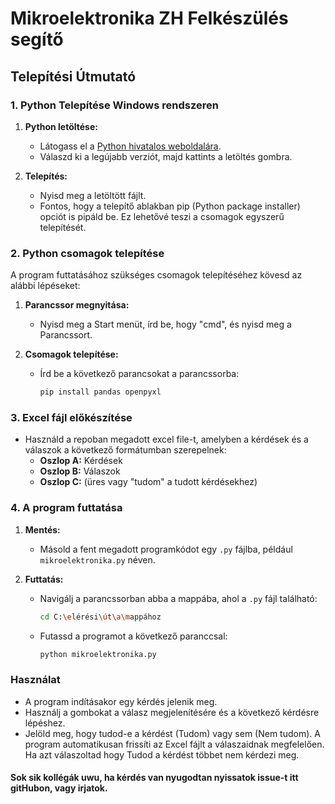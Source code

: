 # Mikroelektronika ZH Felkészülés segítő

## Telepítési Útmutató

### 1. Python Telepítése Windows rendszeren

1. **Python letöltése:**
   - Látogass el a [Python hivatalos weboldalára](https://www.python.org/downloads/).
   - Válaszd ki a legújabb verziót, majd kattints a letöltés gombra.

2. **Telepítés:**
   - Nyisd meg a letöltött fájlt.
   - Fontos, hogy a telepítő ablakban pip (Python package installer) opciót is pipáld be. Ez lehetővé teszi a csomagok egyszerű telepítését.

### 2. Python csomagok telepítése

A program futtatásához szükséges csomagok telepítéséhez kövesd az alábbi lépéseket:

1. **Parancssor megnyitása:**
   - Nyisd meg a Start menüt, írd be, hogy "cmd", és nyisd meg a Parancssort.

2. **Csomagok telepítése:**
   - Írd be a következő parancsokat a parancssorba:
     ```bash
     pip install pandas openpyxl
     ```

### 3. Excel fájl előkészítése

- Használd a repoban megadott excel file-t, amelyben a kérdések és a válaszok a következő formátumban szerepelnek:
  - **Oszlop A:** Kérdések
  - **Oszlop B:** Válaszok
  - **Oszlop C:** (üres vagy "tudom" a tudott kérdésekhez)

### 4. A program futtatása

1. **Mentés:**
   - Másold a fent megadott programkódot egy `.py` fájlba, például `mikroelektronika.py` néven.

2. **Futtatás:**
   - Navigálj a parancssorban abba a mappába, ahol a `.py` fájl található:
     ```bash
     cd C:\elérési\út\a\mappához
     ```
   - Futassd a programot a következő paranccsal:
     ```bash
     python mikroelektronika.py
     ```

### Használat

- A program indításakor egy kérdés jelenik meg.
- Használj a gombokat a válasz megjelenítésére és a következő kérdésre lépéshez.
- Jelöld meg, hogy tudod-e a kérdést (Tudom) vagy sem (Nem tudom). A program automatikusan frissíti az Excel fájlt a válaszaidnak megfelelően. Ha azt válaszoltad hogy Tudod a kérdést többet nem kérdezi meg.

#### Sok sik kollégák uwu, ha kérdés van nyugodtan nyissatok issue-t itt gitHubon, vagy irjatok.